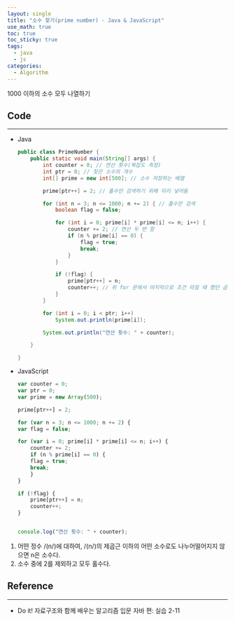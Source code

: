 ```yaml
---
layout: single
title: "소수 찾기(prime number) - Java & JavaScript"
use_math: true
toc: true
toc_sticky: true
tags:
  - java
  - js
categories:
  - Algorithm
---
```


1000 이하의 소수 모두 나열하기

## Code

---

- Java

  ```java
  public class PrimeNumber {
      public static void main(String[] args) {
          int counter = 0; // 연산 횟수(복잡도 측정)
          int ptr = 0; // 찾은 소수의 개수
          int[] prime = new int[500]; // 소수 저장하는 배열

          prime[ptr++] = 2; // 홀수만 검색하기 위해 미리 넣어둠

          for (int n = 3; n <= 1000; n += 2) { // 홀수만 검색
              boolean flag = false;

              for (int i = 0; prime[i] * prime[i] <= n; i++) {
                  counter += 2; // 연산 두 번 함
                  if (n % prime[i] == 0) {
                      flag = true;
                      break;
                  }
              }

              if (!flag) {
                  prime[ptr++] = n;
                  counter++; // 위 for 문에서 마지막으로 조건 따질 때 했던 곱셈 연산
              }
          }

          for (int i = 0; i < ptr; i++)
              System.out.println(prime[i]);

          System.out.println("연산 횟수: " + counter);

      }

  }
  ```

- JavaScript

  ```js
  var counter = 0;
  var ptr = 0;
  var prime = new Array(500);

  prime[ptr++] = 2;

  for (var n = 3; n <= 1000; n += 2) {
  var flag = false;

  for (var i = 0; prime[i] * prime[i] <= n; i++) {
      counter += 2;
      if (n % prime[i] == 0) {
      flag = true;
      break;
      }
  }

  if (!flag) {
      prime[ptr++] = n;
      counter++;
  }


  console.log("연산 횟수: " + counter);
  ```

1. 어떤 정수 /(n/)에 대하여, /(n/)의 제곱근 이하의 어떤 소수로도 나누어떨어지지 않으면 n은 소수다.
2. 소수 중에 2를 제외하고 모두 홀수다.

## Reference

---

- Do it! 자료구조와 함께 배우는 알고리즘 입문 자바 편: 실습 2-11
